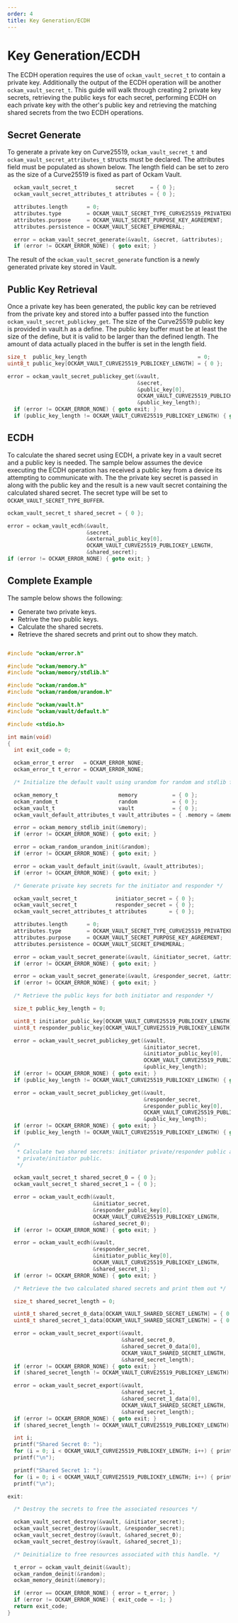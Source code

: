 ```yaml
---
order: 4
title: Key Generation/ECDH
---
```


# Key Generation/ECDH

The ECDH operation requires the use of `ockam_vault_secret_t` to contain a private key. Additionally the output
of the ECDH operation will be another `ockam_vault_secret_t`. This guide will walk through creating 2 private key
secrets, retrieving the public keys for each secret, performing ECDH on each private key with the other's public
key and retrieving the matching shared secrets from the two ECDH operations.


## Secret Generate

To generate a private key on Curve25519, `ockam_vault_secret_t` and `ockam_vault_secret_attributes_t` structs must be declared.
The attributes field must be populated as shown below. The length field can be set to zero as the size of a Curve25519 is fixed
as part of Ockam Vault. 

```c
  ockam_vault_secret_t            secret     = { 0 };
  ockam_vault_secret_attributes_t attributes = { 0 };

  attributes.length      = 0;
  attributes.type        = OCKAM_VAULT_SECRET_TYPE_CURVE25519_PRIVATEKEY;
  attributes.purpose     = OCKAM_VAULT_SECRET_PURPOSE_KEY_AGREEMENT;
  attributes.persistence = OCKAM_VAULT_SECRET_EPHEMERAL;

  error = ockam_vault_secret_generate(&vault, &secret, &attributes);
  if (error != OCKAM_ERROR_NONE) { goto exit; }
```

The result of the `ockam_vault_secret_generate` function is a newly generated private key stored in Vault.


## Public Key Retrieval 

Once a private key has been generated, the public key can be retrieved from the private key and stored into
a buffer passed into the function `ockam_vault_secret_publickey_get`. The size of the Curve25519 public key
is provided in vault.h as a define. The public key buffer must be at least the size of the define, but it is
valid to be larger than the defined length. The amount of data actually placed in the buffer is set in the length field.

```c
size_t  public_key_length                                   = 0;
uint8_t public_key[OCKAM_VAULT_CURVE25519_PUBLICKEY_LENGTH] = { 0 };

error = ockam_vault_secret_publickey_get(&vault,
                                         &secret,
                                         &public_key[0],
                                         OCKAM_VAULT_CURVE25519_PUBLICKEY_LENGTH,
                                         &public_key_length);
  if (error != OCKAM_ERROR_NONE) { goto exit; }
  if (public_key_length != OCKAM_VAULT_CURVE25519_PUBLICKEY_LENGTH) { goto exit; }
```

## ECDH

To calculate the shared secret using ECDH, a private key in a vault secret and a public key is needed. The
sample below assumes the device executing the ECDH operation has received a public key from a device its attempting
to communicate with. The the private key secret is passed in along with the public key and the result is a new
vault secret containing the calculated shared secret. The secret type will be set to `OCKAM_VAULT_SECRET_TYPE_BUFFER`. 

```c
ockam_vault_secret_t shared_secret = { 0 };

error = ockam_vault_ecdh(&vault,
                         &secret,
                         &external_public_key[0],
                         OCKAM_VAULT_CURVE25519_PUBLICKEY_LENGTH,
                         &shared_secret);
if (error != OCKAM_ERROR_NONE) { goto exit; }
```

## Complete Example

The sample below shows the following:
* Generate two private keys.
* Retrive the two public keys.
* Calculate the shared secrets.
* Retrieve the shared secrets and print out to show they match.

```c

#include "ockam/error.h"

#include "ockam/memory.h"
#include "ockam/memory/stdlib.h"

#include "ockam/random.h"
#include "ockam/random/urandom.h"

#include "ockam/vault.h"
#include "ockam/vault/default.h"

#include <stdio.h>

int main(void)
{
  int exit_code = 0;

  ockam_error_t error   = OCKAM_ERROR_NONE;
  ockam_error_t t_error = OCKAM_ERROR_NONE;

  /* Initialize the default vault using urandom for random and stdlib for memory */

  ockam_memory_t                   memory           = { 0 };
  ockam_random_t                   random           = { 0 };
  ockam_vault_t                    vault            = { 0 };
  ockam_vault_default_attributes_t vault_attributes = { .memory = &memory, .random = &random };

  error = ockam_memory_stdlib_init(&memory);
  if (error != OCKAM_ERROR_NONE) { goto exit; }

  error = ockam_random_urandom_init(&random);
  if (error != OCKAM_ERROR_NONE) { goto exit; }

  error = ockam_vault_default_init(&vault, &vault_attributes);
  if (error != OCKAM_ERROR_NONE) { goto exit; }

  /* Generate private key secrets for the initiator and responder */

  ockam_vault_secret_t            initiator_secret = { 0 };
  ockam_vault_secret_t            responder_secret = { 0 };
  ockam_vault_secret_attributes_t attributes       = { 0 };

  attributes.length      = 0;
  attributes.type        = OCKAM_VAULT_SECRET_TYPE_CURVE25519_PRIVATEKEY;
  attributes.purpose     = OCKAM_VAULT_SECRET_PURPOSE_KEY_AGREEMENT;
  attributes.persistence = OCKAM_VAULT_SECRET_EPHEMERAL;

  error = ockam_vault_secret_generate(&vault, &initiator_secret, &attributes);
  if (error != OCKAM_ERROR_NONE) { goto exit; }

  error = ockam_vault_secret_generate(&vault, &responder_secret, &attributes);
  if (error != OCKAM_ERROR_NONE) { goto exit; }

  /* Retrieve the public keys for both initiator and responder */

  size_t public_key_length = 0;

  uint8_t initiator_public_key[OCKAM_VAULT_CURVE25519_PUBLICKEY_LENGTH] = { 0 };
  uint8_t responder_public_key[OCKAM_VAULT_CURVE25519_PUBLICKEY_LENGTH] = { 0 };

  error = ockam_vault_secret_publickey_get(&vault,
                                           &initiator_secret,
                                           &initiator_public_key[0],
                                           OCKAM_VAULT_CURVE25519_PUBLICKEY_LENGTH,
                                           &public_key_length);
  if (error != OCKAM_ERROR_NONE) { goto exit; }
  if (public_key_length != OCKAM_VAULT_CURVE25519_PUBLICKEY_LENGTH) { goto exit; }

  error = ockam_vault_secret_publickey_get(&vault,
                                           &responder_secret,
                                           &responder_public_key[0],
                                           OCKAM_VAULT_CURVE25519_PUBLICKEY_LENGTH,
                                           &public_key_length);
  if (error != OCKAM_ERROR_NONE) { goto exit; }
  if (public_key_length != OCKAM_VAULT_CURVE25519_PUBLICKEY_LENGTH) { goto exit; }

  /* 
   * Calculate two shared secrets: initiator private/responder public and responder 
   * private/initiator public.
   */

  ockam_vault_secret_t shared_secret_0 = { 0 };
  ockam_vault_secret_t shared_secret_1 = { 0 };

  error = ockam_vault_ecdh(&vault,
                           &initiator_secret,
                           &responder_public_key[0],
                           OCKAM_VAULT_CURVE25519_PUBLICKEY_LENGTH,
                           &shared_secret_0);
  if (error != OCKAM_ERROR_NONE) { goto exit; }

  error = ockam_vault_ecdh(&vault,
                           &responder_secret,
                           &initiator_public_key[0],
                           OCKAM_VAULT_CURVE25519_PUBLICKEY_LENGTH,
                           &shared_secret_1);
  if (error != OCKAM_ERROR_NONE) { goto exit; }

  /* Retrieve the two calculated shared secrets and print them out */

  size_t shared_secret_length = 0;

  uint8_t shared_secret_0_data[OCKAM_VAULT_SHARED_SECRET_LENGTH] = { 0 };
  uint8_t shared_secret_1_data[OCKAM_VAULT_SHARED_SECRET_LENGTH] = { 0 };

  error = ockam_vault_secret_export(&vault,
                                    &shared_secret_0,
                                    &shared_secret_0_data[0],
                                    OCKAM_VAULT_SHARED_SECRET_LENGTH,
                                    &shared_secret_length);
  if (error != OCKAM_ERROR_NONE) { goto exit; }
  if (shared_secret_length != OCKAM_VAULT_CURVE25519_PUBLICKEY_LENGTH) { goto exit; }

  error = ockam_vault_secret_export(&vault,
                                    &shared_secret_1,
                                    &shared_secret_1_data[0],
                                    OCKAM_VAULT_SHARED_SECRET_LENGTH,
                                    &shared_secret_length);
  if (error != OCKAM_ERROR_NONE) { goto exit; }
  if (shared_secret_length != OCKAM_VAULT_CURVE25519_PUBLICKEY_LENGTH) { goto exit; }

  int i;
  printf("Shared Secret 0: ");
  for (i = 0; i < OCKAM_VAULT_CURVE25519_PUBLICKEY_LENGTH; i++) { printf("%02x", shared_secret_0_data[i]); }
  printf("\n");

  printf("Shared Secret 1: ");
  for (i = 0; i < OCKAM_VAULT_CURVE25519_PUBLICKEY_LENGTH; i++) { printf("%02x", shared_secret_1_data[i]); }
  printf("\n");

exit:

  /* Destroy the secrets to free the associated resources */

  ockam_vault_secret_destroy(&vault, &initiator_secret);
  ockam_vault_secret_destroy(&vault, &responder_secret);
  ockam_vault_secret_destroy(&vault, &shared_secret_0);
  ockam_vault_secret_destroy(&vault, &shared_secret_1);

  /* Deinitialize to free resources associated with this handle. */

  t_error = ockam_vault_deinit(&vault);
  ockam_random_deinit(&random);
  ockam_memory_deinit(&memory);

  if (error == OCKAM_ERROR_NONE) { error = t_error; }
  if (error != OCKAM_ERROR_NONE) { exit_code = -1; }
  return exit_code;
}
```
